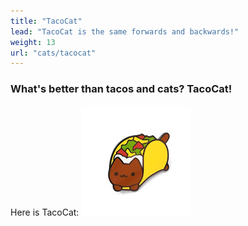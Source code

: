 ```yaml
---
title: "TacoCat"
lead: "TacoCat is the same forwards and backwards!"
weight: 13
url: "cats/tacocat"
---
```


### What's better than tacos and cats? TacoCat!

Here is TacoCat:
![TacoCat](tacocat.jpeg)
